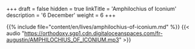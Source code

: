 +++
draft = false
hidden = true
linkTitle = 'Amphilochius of Iconium'
description = '6 December'
weight = 6
+++

{{% include file="content/en/lives/amphilochius-of-iconium.md" %}}
{{< audio "https://orthodoxy.sgp1.cdn.digitaloceanspaces.com/fr-augustin/AMPHILOCHIUS_OF_ICONIUM.mp3" >}}
